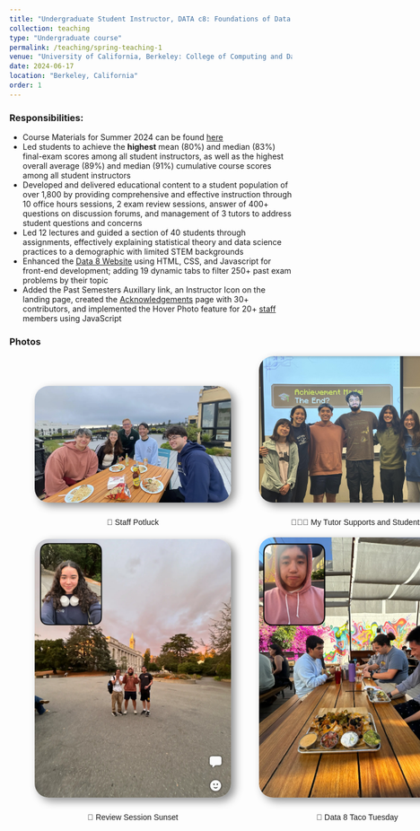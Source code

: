 ```yaml
---
title: "Undergraduate Student Instructor, DATA c8: Foundations of Data Science (Summer 2024)"
collection: teaching
type: "Undergraduate course"
permalink: /teaching/spring-teaching-1
venue: "University of California, Berkeley: College of Computing and Data Science"
date: 2024-06-17
location: "Berkeley, California"
order: 1
---
```



### Responsibilities:
* Course Materials for Summer 2024 can be found <a href = "https://linktr.ee/bingSU24" target = "_blank">here</a>
* Led students to achieve the **highest** mean (80%) and median (83%) final-exam scores among all student instructors, as well as the highest overall average (89%) and median (91%) cumulative course scores among all student instructors
* Developed and delivered educational content to a student population of over 1,800 by providing comprehensive and effective instruction through 10 office hours sessions, 2 exam review sessions, answer of 400+ questions on discussion forums, and management of 3 tutors to address student questions and concerns
* Led 12 lectures and guided a section of 40 students through assignments, effectively explaining statistical theory and data science practices to a demographic with limited STEM backgrounds
* Enhanced the <a href = "https://www.data8.org/su24/" target = "_blank">Data 8 Website</a> using HTML, CSS, and Javascript for front-end development; adding 19 dynamic tabs to filter 250+ past exam problems by their topic
*  Added the Past Semesters Auxillary link, an Instructor Icon on the landing page, created the <a href = "https://www.data8.org/su24/acknowledgements/" target = "_blank">Acknowledgements</a> page with 30+ contributors, and implemented the Hover Photo feature for 20+ <a href = "https://www.data8.org/su24/staff/" target = "_blank">staff</a> members using JavaScript

### Photos

<div style = "display: grid; grid-template-columns: 350px 350px; grid-column-gap: 50px; row-gap: 5px; margin-left: 45px; align-items: end;">
    <div>
        <img style = "width: 350px; border-radius: 25px; margin-bottom: 10px; box-shadow: 7px 6px 15px rgb(0,0,0,0.45);" src = "../images/Teaching/potluck.png">
        <div  style = "display: flex; justify-content: center; width = 100%; font-family: Arial; ">
            <p>🥘 Staff Potluck</p>
        </div>
    </div>
     <div>
        <img style = "width: 350px; border-radius: 25px; margin-bottom: 10px; box-shadow: 7px 6px 15px rgb(0,0,0,0.45);" src = "../images/Teaching/students.png">
        <div  style = "display: flex; justify-content: center; width = 100%; font-family: Arial;">
            <p>👨🏼‍🏫 My Tutor Supports and Students</p>
        </div>
    </div>
    <div>
        <img style = "width: 350px; border-radius: 25px; margin-bottom: 10px; box-shadow: 7px 6px 15px rgb(0,0,0,0.45);" src = "../images/Teaching/sunset.jpg">
        <div  style = "display: flex; justify-content: center; width = 100%; font-family: Arial; ">
            <p>🌇 Review Session Sunset</p>
        </div>
    </div>
    <div>
        <img style = "width: 350px; border-radius: 25px; margin-bottom: 10px; box-shadow: 7px 6px 15px rgb(0,0,0,0.45);" src = "../images/Teaching/taco.jpg">
        <div  style = "display: flex; justify-content: center; width = 100%; font-family: Arial;">
            <p>🌮 Data 8 Taco Tuesday</p>
        </div>
    </div>
</div>